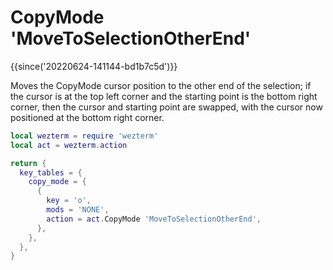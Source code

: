 # CopyMode 'MoveToSelectionOtherEnd'

{{since('20220624-141144-bd1b7c5d')}}

Moves the CopyMode cursor position to the other end of the selection; if the
cursor is at the top left corner and the starting point is the bottom right
corner, then the cursor and starting point are swapped, with the cursor now
positioned at the bottom right corner.

```lua
local wezterm = require 'wezterm'
local act = wezterm.action

return {
  key_tables = {
    copy_mode = {
      {
        key = 'o',
        mods = 'NONE',
        action = act.CopyMode 'MoveToSelectionOtherEnd',
      },
    },
  },
}
```

